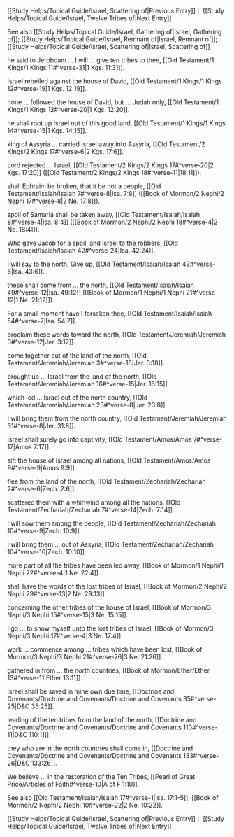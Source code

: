 [[Study Helps/Topical Guide/Israel, Scattering of|Previous Entry]]  ||  [[Study Helps/Topical Guide/Israel, Twelve Tribes of|Next Entry]]

 See also [[Study Helps/Topical Guide/Israel, Gathering of|Israel, Gathering of]]; [[Study Helps/Topical Guide/Israel, Remnant of|Israel, Remnant of]]; [[Study Helps/Topical Guide/Israel, Scattering of|Israel, Scattering of]]

 he said to Jeroboam ... I will ... give ten tribes to thee, [[Old Testament/1 Kings/1 Kings 11#^verse-31|1 Kgs. 11:31]].

 Israel rebelled against the house of David, [[Old Testament/1 Kings/1 Kings 12#^verse-19|1 Kgs. 12:19]].

 none ... followed the house of David, but ... Judah only, [[Old Testament/1 Kings/1 Kings 12#^verse-20|1 Kgs. 12:20]].

 he shall root up Israel out of this good land, [[Old Testament/1 Kings/1 Kings 14#^verse-15|1 Kgs. 14:15]].

 king of Assyria ... carried Israel away into Assyria, [[Old Testament/2 Kings/2 Kings 17#^verse-6|2 Kgs. 17:6]].

 Lord rejected ... Israel, [[Old Testament/2 Kings/2 Kings 17#^verse-20|2 Kgs. 17:20]] ([[Old Testament/2 Kings/2 Kings 18#^verse-11|18:11]]).

 shall Ephraim be broken, that it be not a people, [[Old Testament/Isaiah/Isaiah 7#^verse-8|Isa. 7:8]] ([[Book of Mormon/2 Nephi/2 Nephi 17#^verse-8|2 Ne. 17:8]]).

 spoil of Samaria shall be taken away, [[Old Testament/Isaiah/Isaiah 8#^verse-4|Isa. 8:4]] ([[Book of Mormon/2 Nephi/2 Nephi 18#^verse-4|2 Ne. 18:4]]).

 Who gave Jacob for a spoil, and Israel to the robbers, [[Old Testament/Isaiah/Isaiah 42#^verse-24|Isa. 42:24]].

 I will say to the north, Give up, [[Old Testament/Isaiah/Isaiah 43#^verse-6|Isa. 43:6]].

 these shall come from ... the north, [[Old Testament/Isaiah/Isaiah 49#^verse-12|Isa. 49:12]] ([[Book of Mormon/1 Nephi/1 Nephi 21#^verse-12|1 Ne. 21:12]]).

 For a small moment have I forsaken thee, [[Old Testament/Isaiah/Isaiah 54#^verse-7|Isa. 54:7]].

 proclaim these words toward the north, [[Old Testament/Jeremiah/Jeremiah 3#^verse-12|Jer. 3:12]].

 come together out of the land of the north, [[Old Testament/Jeremiah/Jeremiah 3#^verse-18|Jer. 3:18]].

 brought up ... Israel from the land of the north, [[Old Testament/Jeremiah/Jeremiah 16#^verse-15|Jer. 16:15]].

 which led ... Israel out of the north country, [[Old Testament/Jeremiah/Jeremiah 23#^verse-8|Jer. 23:8]].

 I will bring them from the north country, [[Old Testament/Jeremiah/Jeremiah 31#^verse-8|Jer. 31:8]].

 Israel shall surely go into captivity, [[Old Testament/Amos/Amos 7#^verse-17|Amos 7:17]].

 sift the house of Israel among all nations, [[Old Testament/Amos/Amos 9#^verse-9|Amos 9:9]].

 flee from the land of the north, [[Old Testament/Zechariah/Zechariah 2#^verse-6|Zech. 2:6]].

 scattered them with a whirlwind among all the nations, [[Old Testament/Zechariah/Zechariah 7#^verse-14|Zech. 7:14]].

 I will sow them among the people, [[Old Testament/Zechariah/Zechariah 10#^verse-9|Zech. 10:9]].

 I will bring them ... out of Assyria, [[Old Testament/Zechariah/Zechariah 10#^verse-10|Zech. 10:10]].

 more part of all the tribes have been led away, [[Book of Mormon/1 Nephi/1 Nephi 22#^verse-4|1 Ne. 22:4]].

 shall have the words of the lost tribes of Israel, [[Book of Mormon/2 Nephi/2 Nephi 29#^verse-13|2 Ne. 29:13]].

 concerning the other tribes of the house of Israel, [[Book of Mormon/3 Nephi/3 Nephi 15#^verse-15|3 Ne. 15:15]].

 I go ... to show myself unto the lost tribes of Israel, [[Book of Mormon/3 Nephi/3 Nephi 17#^verse-4|3 Ne. 17:4]].

 work ... commence among ... tribes which have been lost, [[Book of Mormon/3 Nephi/3 Nephi 21#^verse-26|3 Ne. 21:26]].

 gathered in from ... the north countries, [[Book of Mormon/Ether/Ether 13#^verse-11|Ether 13:11]].

 Israel shall be saved in mine own due time, [[Doctrine and Covenants/Doctrine and Covenants/Doctrine and Covenants 35#^verse-25|D&C 35:25]].

 leading of the ten tribes from the land of the north, [[Doctrine and Covenants/Doctrine and Covenants/Doctrine and Covenants 110#^verse-11|D&C 110:11]].

 they who are in the north countries shall come in, [[Doctrine and Covenants/Doctrine and Covenants/Doctrine and Covenants 133#^verse-26|D&C 133:26]].

 We believe ... in the restoration of the Ten Tribes, [[Pearl of Great Price/Articles of Faith#^verse-10|A of F 1:10]].

 See also [[Old Testament/Isaiah/Isaiah 17#^verse-1|Isa. 17:1-5]]; [[Book of Mormon/2 Nephi/2 Nephi 10#^verse-22|2 Ne. 10:22]].

[[Study Helps/Topical Guide/Israel, Scattering of|Previous Entry]]  ||  [[Study Helps/Topical Guide/Israel, Twelve Tribes of|Next Entry]]